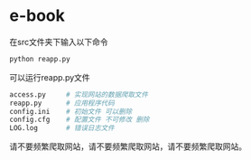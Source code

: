 # e-book
在src文件夹下输入以下命令
```python
python reapp.py
```
可以运行reapp.py文件
```python
access.py     # 实现网站的数据爬取文件
reapp.py      # 应用程序代码
config.ini    # 初始文件 可以删除
config.cfg    # 配置文件 不可修改 删除
LOG.log       # 错误日志文件
```
请不要频繁爬取网站，请不要频繁爬取网站，请不要频繁爬取网站。
